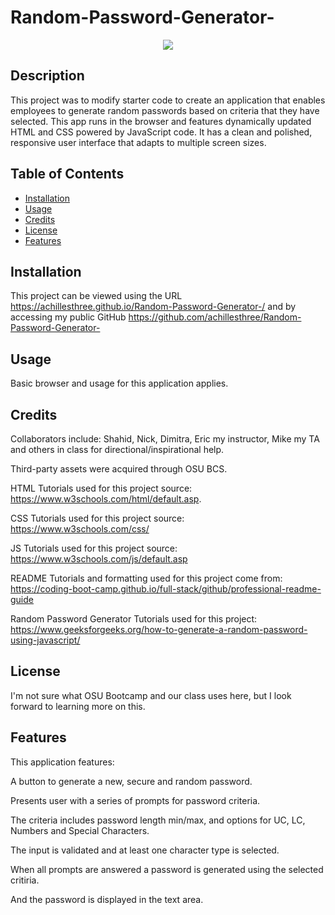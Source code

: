 # Random-Password-Generator-

<div align="center">
    <img src="src="https://user-images.githubusercontent.com/105816630/182791909-9715d6fe-4b85-4618-b2f0-61e6a07384cd.PNG"</img> 
</div>

## Description

This project was to modify starter code to create an application that enables employees to generate random passwords based on criteria that they have selected. This app runs in the browser and features dynamically updated HTML and CSS powered by JavaScript code. It has a clean and polished, responsive user interface that adapts to multiple screen sizes.  

## Table of Contents

- [Installation](#installation)
- [Usage](#usage)
- [Credits](#credits)
- [License](#license)
- [Features](#features)

## Installation

This project can be viewed using the URL https://achillesthree.github.io/Random-Password-Generator-/ and by accessing my public GitHub https://github.com/achillesthree/Random-Password-Generator-

## Usage

Basic browser and usage for this application applies.

## Credits

Collaborators include: Shahid, Nick, Dimitra, Eric my instructor, Mike my TA and others in class for directional/inspirational help.

Third-party assets were acquired through OSU BCS.

HTML Tutorials used for this project source: https://www.w3schools.com/html/default.asp.

CSS Tutorials used for this project source: https://www.w3schools.com/css/

JS Tutorials used for this project source: https://www.w3schools.com/js/default.asp

README Tutorials and formatting used for this project come from: https://coding-boot-camp.github.io/full-stack/github/professional-readme-guide

Random Password Generator Tutorials used for this project: https://www.geeksforgeeks.org/how-to-generate-a-random-password-using-javascript/

## License

I'm not sure what OSU Bootcamp and our class uses here, but I look forward to learning more on this.

## Features

This application features:

A button to generate a new, secure and random password.

Presents user with a series of prompts for password criteria.

The criteria includes password length min/max, and options for UC, LC, Numbers and Special Characters.

The input is validated and at least one character type is selected.

When all prompts are answered a password is generated using the selected critiria.

And the password is displayed in the text area. 
